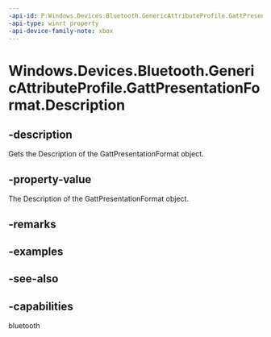```yaml
---
-api-id: P:Windows.Devices.Bluetooth.GenericAttributeProfile.GattPresentationFormat.Description
-api-type: winrt property
-api-device-family-note: xbox
---
```


<!-- Property syntax
public ushort Description { get; }
-->

# Windows.Devices.Bluetooth.GenericAttributeProfile.GattPresentationFormat.Description

## -description
Gets the Description of the GattPresentationFormat object.

## -property-value
The Description of the GattPresentationFormat object.

## -remarks

## -examples

## -see-also

## -capabilities
bluetooth
